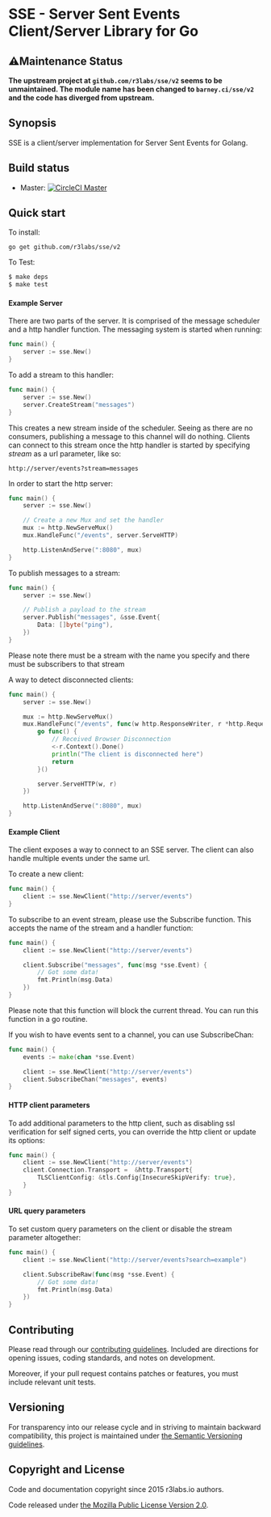 # SSE - Server Sent Events Client/Server Library for Go

## ⚠️Maintenance Status

**The upstream project at `github.com/r3labs/sse/v2` seems to be unmaintained. The module name has been changed to `barney.ci/sse/v2` and the code has diverged from upstream.**

## Synopsis

SSE is a client/server implementation for Server Sent Events for Golang.

## Build status

* Master: [![CircleCI  Master](https://circleci.com/gh/r3labs/sse.svg?style=svg)](https://circleci.com/gh/r3labs/sse)

## Quick start

To install:
```
go get github.com/r3labs/sse/v2
```

To Test:

```sh
$ make deps
$ make test
```

#### Example Server

There are two parts of the server. It is comprised of the message scheduler and a http handler function.
The messaging system is started when running:

```go
func main() {
	server := sse.New()
}
```

To add a stream to this handler:

```go
func main() {
	server := sse.New()
	server.CreateStream("messages")
}
```

This creates a new stream inside of the scheduler. Seeing as there are no consumers, publishing a message to this channel will do nothing.
Clients can connect to this stream once the http handler is started by specifying _stream_ as a url parameter, like so:

```
http://server/events?stream=messages
```


In order to start the http server:

```go
func main() {
	server := sse.New()

	// Create a new Mux and set the handler
	mux := http.NewServeMux()
	mux.HandleFunc("/events", server.ServeHTTP)

	http.ListenAndServe(":8080", mux)
}
```

To publish messages to a stream:

```go
func main() {
	server := sse.New()

	// Publish a payload to the stream
	server.Publish("messages", &sse.Event{
		Data: []byte("ping"),
	})
}
```

Please note there must be a stream with the name you specify and there must be subscribers to that stream

A way to detect disconnected clients:

```go
func main() {
	server := sse.New()

	mux := http.NewServeMux()
	mux.HandleFunc("/events", func(w http.ResponseWriter, r *http.Request) {
		go func() {
			// Received Browser Disconnection
			<-r.Context().Done()
			println("The client is disconnected here")
			return
		}()

		server.ServeHTTP(w, r)
	})

	http.ListenAndServe(":8080", mux)
}
```

#### Example Client

The client exposes a way to connect to an SSE server. The client can also handle multiple events under the same url.

To create a new client:

```go
func main() {
	client := sse.NewClient("http://server/events")
}
```

To subscribe to an event stream, please use the Subscribe function. This accepts the name of the stream and a handler function:

```go
func main() {
	client := sse.NewClient("http://server/events")

	client.Subscribe("messages", func(msg *sse.Event) {
		// Got some data!
		fmt.Println(msg.Data)
	})
}
```

Please note that this function will block the current thread. You can run this function in a go routine.

If you wish to have events sent to a channel, you can use SubscribeChan:

```go
func main() {
	events := make(chan *sse.Event)

	client := sse.NewClient("http://server/events")
	client.SubscribeChan("messages", events)
}
```

#### HTTP client parameters

To add additional parameters to the http client, such as disabling ssl verification for self signed certs, you can override the http client or update its options:

```go
func main() {
	client := sse.NewClient("http://server/events")
	client.Connection.Transport =  &http.Transport{
		TLSClientConfig: &tls.Config{InsecureSkipVerify: true},
	}
}
```

#### URL query parameters

To set custom query parameters on the client or disable the stream parameter altogether:

```go
func main() {
	client := sse.NewClient("http://server/events?search=example")

	client.SubscribeRaw(func(msg *sse.Event) {
		// Got some data!
		fmt.Println(msg.Data)
	})
}
```


## Contributing

Please read through our
[contributing guidelines](CONTRIBUTING.md).
Included are directions for opening issues, coding standards, and notes on
development.

Moreover, if your pull request contains patches or features, you must include
relevant unit tests.

## Versioning

For transparency into our release cycle and in striving to maintain backward
compatibility, this project is maintained under [the Semantic Versioning guidelines](http://semver.org/).

## Copyright and License

Code and documentation copyright since 2015 r3labs.io authors.

Code released under
[the Mozilla Public License Version 2.0](LICENSE).
